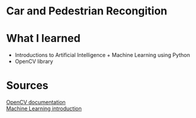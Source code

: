 <h1>Car and Pedestrian Recongition</h1>

# What I learned
- Introductions to Artificial Intelligence + Machine Learning using Python
- OpenCV library 

# Sources
<a href='https://docs.opencv.org/master/'>OpenCV documentation</a></br>
<a href='https://www.tutorialspoint.com/machine_learning_with_python/index.htm'>Machine Learning introduction</a>

